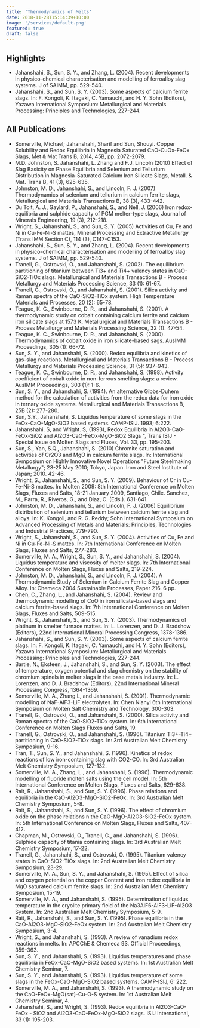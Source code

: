 ```yaml
---
title: 'Thermodynamics of Melts'
date: 2018-11-28T15:14:39+10:00
image: '/services/default.png'
featured: true
draft: false
---
```

## Highlights

- Jahanshahi, S., Sun, S. Y., and Zhang, L. (2004). Recent developments in physico-chemical characterisation and modelling of ferroalloy slag systems. J of SAIMM, pp. 529-540.
- Jahanshahi, S., and Sun, S. Y. (2003). Some aspects of calcium ferrite slags. In: F. Kongoli, K. Itagaki, C. Yamauchi, and H. Y. Sohn (Editors), Yazawa International Symposium: Metallurgical and Materials Processing: Principles and Technologies, 227-244.

## All Publications

- ​Somerville, Michael; Jahanshahi, Sharif and Sun, Shouyi. Copper Solubility and Redox Equilibria in Magnesia Saturated CaO-CuOx-FeOx Slags, Met & Mat Trans B, 2014, 45B, pp. 2072-2079.
- M.D. Johnston, S. Jahanshahi, L. Zhang and F.J. Lincoln (2010) Effect of Slag Basicity on Phase Equilibria and Selenium and Tellurium Distribution in Magnesia-Saturated Calcium Iron Silicate Slags, Metall. & Mat. Trans B, 41 (3), 625-635.
- Johnston, M. D., Jahanshahi, S., and Lincoln, F. J. (2007) Thermodynamics of selenium and tellurium in calcium ferrite slags, Metallurgical and Materials Transactions B, 38 (3), 433-442.
- Du Toit, A. J., Gaylard, P., Jahanshahi, S., and Nell, J. (2006) Iron redox-equilibria and sulphide capacity of PGM melter-type slags, Journal of Minerals Engineering, 19 (3), 212-218. 
- Wright, S., Jahanshahi, S., and Sun, S. Y. (2005) Activities of Cu, Fe and Ni in Cu-Fe-Ni-S mattes, Mineral Processing and Extractive Metallurgy (Trans IMM Section C), 114 (3), C147-C153. 
- Jahanshahi, S., Sun, S. Y., and Zhang, L. (2004). Recent developments in physico-chemical characterisation and modelling of ferroalloy slag systems. J of SAIMM, pp. 529-540. 
- Tranell, G., Ostrovski, O., and Jahanshahi, S. (2002). The equilibrium partitioning of titanium between Ti3+ and Ti4+ valency states in CaO-SiO2-TiOx slags. Metallurgical and Materials Transactions B - Process Metallurgy and Materials Processing Science, 33 (1): 61-67. 
- Tranell, G., Ostrovski, O., and Jahanshahi, S. (2001). Silica activity and Raman spectra of the CaO-SiO2-TiOx system. High Temperature Materials and Processes, 20 (2): 65-78. 
- Teague, K. C., Swinbourne, D. R., and Jahanshahi, S. (2001). A thermodynamic study on cobalt containing calcium ferrite and calcium iron silicate slags at 1573 K. Metallurgical and Materials Transactions B - Process Metallurgy and Materials Processing Science, 32 (1): 47-54. 
- Teague, K. C., Swinbourne, D. R., and Jahanshahi, S. (2000). Thermodynamics of cobalt oxide in iron silicate-based sags. AusIMM Proceedings, 305 (1): 66-72. 
- Sun, S. Y., and Jahanshahi, S. (2000). Redox equilibria and kinetics of gas-slag reactions. Metallurgical and Materials Transactions B - Process Metallurgy and Materials Processing Science, 31 (5): 937-943. 
- Teague, K. C., Swinbourne, D. R., and Jahanshahi, S. (1998). Activity coefficient of cobalt oxide in non-ferrous smelting slags: a review. AusIMM Proceedings, 303 (1): 1-6. 
- Sun, S. Y., and Jahanshahi, S. (1994). An alternative Gibbs-Duhem method for the calculation of activities from the redox data for iron oxide in ternary oxide systems. Metallurgical and Materials Transactions B, 25B (2): 277-280. 
- Sun, S.Y., Jahanshahi, S. Liquidus temperature of some slags in the FeOx-CaO-MgO-SiO2 based systems. CAMP-ISIJ. 1993; 6:222.
- Jahanshahi. S, and Wright. S, (1993), Redox Equilibria in Al2O3-CaO-FeOx-SiO2 and Al2O3-CaO-FeOx-MgO-SiO2 Slags ", Trans ISIJ - Special Issue on Molten Slags and Fluxes, Vol. 33, pp. 195-203.
- Sun, S., Yan, S.Q., Jahanshahi, S. (2010) Chromite saturation and activities of Cr2O3 and MgO in calcium ferrite slags. In: International Symposium on Highly Innovative Novel Operations "Future Steelmaking Metallurgy"; 23-25 May 2010; Tokyo, Japan. Iron and Steel Institute of Japan; 2010. 42-46.
- Wright, S., Jahanshahi, S., and Sun, S. Y. (2009). Behaviour of Cr in Cu-Fe-Ni-S mattes. In: Molten 2009: 8th International Conference on Molten Slags, Fluxes and Salts, 18-21 January 2009, Santiago, Chile.  Sanchez, M., Parra, R., Riveros, G., and Diaz, C. (Eds.). 631-641. 
- Johnston, M. D., Jahanshahi, S., and Lincoln, F. J. (2006) Equilibrium distribution of selenium and tellurium between calcium ferrite slag and alloys. In: K. Kongoli, and R. G. Reddy; Sohn International Symposium on Advanced Processing of Metals and Materials: Principles, Technologies and Industrial Practices, 779-790. 
- Wright, S., Jahanshahi, S., and Sun, S. Y. (2004). Activities of Cu, Fe and Ni in Cu-Fe-Ni-S mattes. In: 7th International Conference on Molten Slags, Fluxes and Salts, 277-283.
- Somerville, M. A., Wright, S., Sun, S. Y., and Jahanshahi, S. (2004). Liquidus temperature and viscosity of melter slags. In: 7th International Conference on Molten Slags, Fluxes and Salts, 219-224. 
- Johnston, M. D., Jahanshahi, S., and Lincoln, F. J. (2004). A Thermodynamic Study of Selenium in Calcium Ferrite Slag and Copper Alloy. In: Chemeca 2004 Sustainable Processes, Paper 216. 6 pp.
- Chen, C., Zhang, L., and Jahanshahi, S. (2004). Review and thermodynamic modelling of CoO in iron silicate-based slags and calcium ferrite-based slags. In: 7th International Conference on Molten Slags, Fluxes and Salts, 509-515. 
- Wright, S., Jahanshahi, S., and Sun, S. Y. (2003). Thermodynamics of platinum in smelter furnace mattes. In: L. Lorenzen, and D. J. Bradshow (Editors), 22nd International Mineral Processing Congress, 1378-1386. 
- Jahanshahi, S., and Sun, S. Y. (2003). Some aspects of calcium ferrite slags. In: F. Kongoli, K. Itagaki, C. Yamauchi, and H. Y. Sohn (Editors), Yazawa International Symposium: Metallurgical and Materials Processing: Principles and Technologies, 227-244. 
- Bartie, N., Eksteen, J., Jahanshahi, S., and Sun, S. Y. (2003). The effect of temperature, oxygen potential and slag chemistry on the stability of chromium spinels in melter slags in the base metals industry. In: L. Lorenzen, and D. J. Bradshow (Editors), 22nd
International Mineral Processing Congress, 1364-1369. 
- Somerville, M. A., Zhang L, and Jahanshahi, S. (2001). Thermodynamic modelling of NaF-AlF3-LiF electrolytes. In: Chen Nianyi 6th International Symposium on Molten Salt Chemistry and Technology, 300-303. 
- Tranell, G., Ostrovski, O., and Jahanshahi, S. (2000). Silica activity and Raman spectra of the CaO-SiO2-TiOx system. In: 6th International Conference on Molten Slags Fluxes and Salts, 19. 
- Tranell, G., Ostrovski, O., and Jahanshahi, S. (1996). Titanium Ti3+-Ti4+ partitioning in CaO-SiO2-TiOx slags. In: 3rd Australian Melt Chemistry Symposium, 9-16. 
- Tran, T., Sun, S. Y., and Jahanshahi, S. (1996). Kinetics of redox reactions of low iron-containing slag with CO2-CO. In: 3rd Australian Melt Chemistry Symposium, 127-132. 
- Somerville, M. A., Zhang, L., and Jahanshahi, S. (1996). Thermodynamic modelling of fluoride molten salts using the cell model. In: 5th International Conference on Molten Slags, Fluxes and Salts, 629-638. 
- Rait, R., Jahanshahi, S., and Sun, S. Y. (1996). Phase relations and equilibria in the CaO-Al2O3-MgO-SiO2-FeOx. In: 3rd Australian Melt Chemistry Symposium, 5-8. 
- Rait, R., Jahanshahi, S., and Sun, S. Y. (1996). The effect of chromium oxide on the phase relations n the CaO-MgO-Al2O3-SiO2-FeOx system. In: 5th International Conference on Molten Slags, Fluxes and Salts, 407-412. 
- Chapman, M., Ostrovski, O., Tranell, G., and Jahanshahi, S. (1996). Sulphide capacity of titania containing slags. In: 3rd Australian Melt Chemistry Symposium, 17-22. 
- Tranell, G., Jahanshahi, S., and Ostrovski, O. (1995). Titanium valency states in CaO-SiO2-TiOx slags. In: 2nd Australian Melt Chemistry Symposium, 23-29. 
- Somerville, M. A., Sun, S. Y., and Jahanshahi, S. (1995). Effect of silica and oxygen potential on the copper Content and iron redox equilibria in MgO saturated calcium ferrite slags. In: 2nd Australian Melt Chemistry Symposium, 15-19. 
- Somerville, M. A., and Jahanshahi, S. (1995). Determination of liquidus temperature in the cryolite primary field of the Na3AlF6-AlF3-LiF-Al2O3 System. In: 2nd Australian Melt Chemistry Symposium, 5-9. 
- Rait, R., Jahanshahi, S., and Sun, S. Y. (1995). Phase equilibria in the CaO-Al2O3-MgO-SiO2-FeOx system. In: 2nd Australian Melt Chemistry Symposium, 3-4. 
- Wright, S., and Jahanshahi, S. (1993). A review of vanadium redox reactions in melts. In: APCChE & Chemeca 93. Official Proceedings, 359-363.
- Sun, S. Y., and Jahanshahi, S. (1993). Liquidus temperatures and phase equilibria in FeOx-CaO-MgO-SiO2 based systems. In: 1st Australian Melt Chemistry Seminar, 7. 
- Sun, S. Y., and Jahanshahi, S. (1993). Liquidus temperature of some slags in the FeOx-CaO-MgO-SiO2 based systems. CAMP-ISIJ, 6: 222. 
- Somerville, M. A., and Jahanshahi, S. (1993). A thermodynamic study on the CaO-FeOx-MgO(sat)-Cu-O-S system. In: 1st Australian Melt Chemistry Seminar, 4. 
- ​Jahanshahi, S., and Wright, S. (1993). Redox equilibria in Al2O3-CaO-FeOx - SiO2 and Al2O3-CaO-FeOx-MgO-SiO2 slags. ISIJ International, 33 (1): 195-203. 
